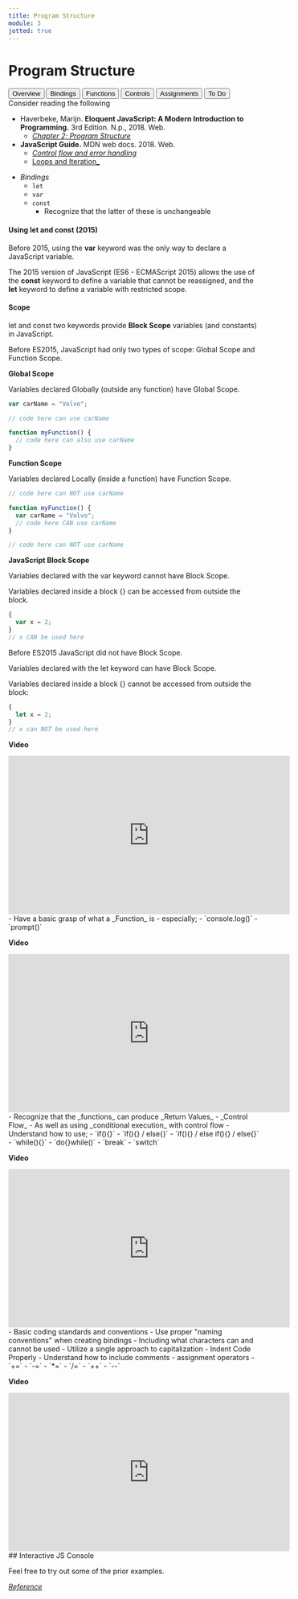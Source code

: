 ```yaml
---
title: Program Structure
module: 3
jotted: true
---
```


# Program Structure

<div class="tab">
  <button class="tablinks active" onclick="openTab(event, 'Overview')">Overview</button>
  <button class="tablinks" onclick="openTab(event, 'Bindings')">Bindings</button>
  <button class="tablinks" onclick="openTab(event, 'Functions')">Functions</button>
  <button class="tablinks" onclick="openTab(event, 'Controls')">Controls</button>
  <button class="tablinks" onclick="openTab(event, 'Assignments')">Assignments</button>
  <button class="tablinks" onclick="openTab(event, 'ToDo')">To Do</button>
</div>
<div id="Overview" class="tabcontent" style="display:block"  markdown="1">
Consider reading the following

- Haverbeke, Marijn. **Eloquent JavaScript: A Modern Introduction to Programming.** 3rd Edition. N.p., 2018. Web.
    - [_Chapter 2; Program Structure_](http://eloquentjavascript.net/3rd_edition/02_program_structure.html)
- **JavaScript Guide.** MDN web docs. 2018. Web.
    - [_Control flow and error handling_](https://developer.mozilla.org/en-US/docs/Web/JavaScript/Guide/Control_flow_and_error_handling)
    - [Loops and Iteration_](https://developer.mozilla.org/en-US/docs/Web/JavaScript/Guide/Loops_and_iteration)

</div>

<div id="Bindings" class="tabcontent">
<div class="tabhtml" markdown="1">

- _Bindings_
    - `let`
    - `var`
    - `const`
        - Recognize that the latter of these is unchangeable

#### Using let and const (2015)

Before 2015, using the **var** keyword was the only way to declare a JavaScript variable.

The 2015 version of JavaScript (ES6 - ECMAScript 2015) allows the use of the **const** keyword to define a variable that cannot be reassigned, and the **let** keyword to define a variable with restricted scope.

#### Scope 
let and const two keywords provide **Block Scope** variables (and constants) in JavaScript.

Before ES2015, JavaScript had only two types of scope: Global Scope and Function Scope. 

**Global Scope**

Variables declared Globally (outside any function) have Global Scope.

```js
var carName = "Volvo";

// code here can use carName

function myFunction() {
  // code here can also use carName
}
```

**Function Scope**

Variables declared Locally (inside a function) have Function Scope.

```js
// code here can NOT use carName

function myFunction() {
  var carName = "Volvo";
  // code here CAN use carName
}

// code here can NOT use carName
```

**JavaScript Block Scope**

Variables declared with the var keyword cannot have Block Scope.

Variables declared inside a block {} can be accessed from outside the block.

```js
{
  var x = 2;
}
// x CAN be used here
```

Before ES2015 JavaScript did not have Block Scope.

Variables declared with the let keyword can have Block Scope.

Variables declared inside a block {} cannot be accessed from outside the block:

```js
{
  let x = 2;
}
// x can NOT be used here
```

**Video**
<div class="embed-responsive embed-responsive-16by9"><iframe width="560" height="315" src="https://www.youtube.com/embed/7OLJsDclVXY" frameborder="0" allow="accelerometer; autoplay; encrypted-media; gyroscope; picture-in-picture" allowfullscreen></iframe></div>
</div>
</div>
<div id="Functions" class="tabcontent">
<div class="tabhtml" markdown="1">
- Have a basic grasp of what a _Function_ is
    - especially;
        - `console.log()`
        - `prompt()`

**Video**
<div class="embed-responsive embed-responsive-16by9"><iframe width="560" height="315" src="https://www.youtube.com/embed/smVWNLrZnz4" frameborder="0" allow="accelerometer; autoplay; encrypted-media; gyroscope; picture-in-picture" allowfullscreen></iframe></div>
</div>
</div>
<div id="Controls" class="tabcontent">
<div class="tabhtml" markdown="1">
- Recognize that the _functions_ can produce _Return Values_
- _Control Flow_
    - As well as using _conditional execution_ with control flow
    - Understand how to use;
        - `if(){}`
        - `if(){} / else{}`
        - `if(){} / else if(){} / else{}`
        - `while(){}`
        - `do{}while()`
        - `break`
        - `switch`

**Video**
<div class="embed-responsive embed-responsive-16by9"><iframe width="560" height="315" src="https://www.youtube.com/embed/-UZdpIUFGQo" frameborder="0" allow="accelerometer; autoplay; encrypted-media; gyroscope; picture-in-picture" allowfullscreen></iframe></div>
</div>
</div>
<div id="Assignments" class="tabcontent">
<div class="tabhtml" markdown="1">
- Basic coding standards and conventions
    - Use proper "naming conventions" when creating bindings
        - Including what characters can and cannot be used
        - Utilize a single approach to capitalization
    - Indent Code Properly
    - Understand how to include comments
- assignment operators
    - `+=`
    - `-=`
    - `*=`
    - `/=`
    - `++`
    - `--`

**Video**
<div class="embed-responsive embed-responsive-16by9"><iframe width="560" height="315" src="https://www.youtube.com/embed/G4v2oGLIIYw" frameborder="0" allow="accelerometer; autoplay; encrypted-media; gyroscope; picture-in-picture" allowfullscreen></iframe></div>
</div>
</div>
<div id="ToDo" class="tabcontent" >
<div class="tabhtml" markdown="1">
## Interactive JS Console

Feel free to try out some of the prior examples.

<div id="jotted-demo-1" class="jotted-theme-stacked"></div>

<script>
    new Jotted(document.querySelector("#jotted-demo-1"), {
    files: [
        {
            type: "js",
            hide: false,
            content: "// try out operators, values, etc, here...\n\n// as an example\nconsole.log( typeof \"Hello World!\");\nconsole.log( 5*10 == 50 );\n\n\n"
        }
    ],
    showBlank: false,
    showResult: false,
    plugins: [
        { name: 'ace', options: { "maxLines": 50 } },
        { name: 'console', options: { autoClear: false } },
    ]
});
</script>
</div>
</div>

<em><a href="https://www.w3schools.com/js/default.asp" target="_new">Reference</a></em>